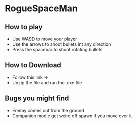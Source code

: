 # RogueSpaceMan

## How to play
- Use WASD to move your player
- Use the arrows to shoot bullets int any direction
- Press the spacebar to shoot rotating bullets

## How to Download
- Follow this link ->
- Unzip the file and run the .exe file

## Bugs you might find
- Enemy comes out from the ground 
- Companion modle get weird off spawn if you move over it

